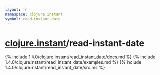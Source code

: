 ```yaml
---
layout: fn
namespace: clojure.instant
symbol: read-instant-date
---
```


# [clojure.instant](../)/read-instant-date

{% include 1.4.0/clojure.instant/read_instant_date/docs.md %}
{% include 1.4.0/clojure.instant/read_instant_date/examples.md %}
{% include 1.4.0/clojure.instant/read_instant_date/src.md %}

